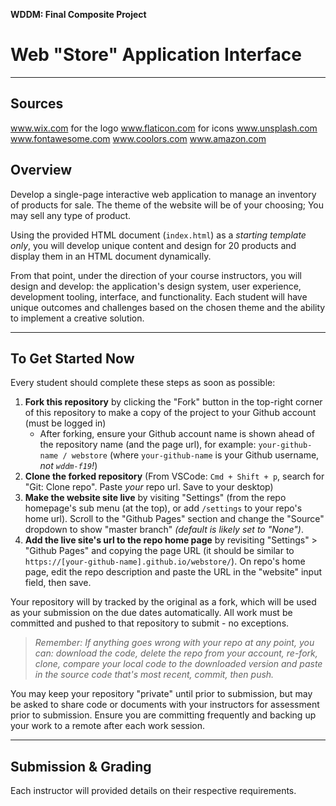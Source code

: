 **WDDM: Final Composite Project**
# Web "Store" Application Interface

---

## Sources

www.wix.com for the logo
www.flaticon.com for icons
www.unsplash.com
www.fontawesome.com
www.coolors.com
www.amazon.com

## Overview

Develop a single-page interactive web application to manage an inventory of products for sale. The theme of the website will be of your choosing; You may sell any type of product.

Using the provided HTML document (`index.html`) as a *starting template only*, you will develop unique content and design for 20 products and display them in an HTML document dynamically. 

From that point, under the direction of your course instructors, you will design and develop: the application's design system, user experience, development tooling, interface, and functionality. Each student will have unique outcomes and challenges based on the chosen theme and the ability to implement a creative solution.

---

## To Get Started Now

Every student should complete these steps as soon as possible:

1. **Fork this repository** by clicking the "Fork" button in the top-right corner of this repository to make a copy of the project to your Github account (must be logged in)
   - After forking, ensure your Github account name is shown ahead of the repository name (and the page url), for example: `your-github-name / webstore` (where `your-github-name` is your Github username, *not `wddm-f19`!*)
2. **Clone the forked repository** (From VSCode: `Cmd + Shift + p`, search for "Git: Clone repo". Paste *your* repo url. Save to your desktop)
3. **Make the website site live** by visiting "Settings" (from the repo homepage's sub menu (at the top), or add `/settings` to your repo's home url). Scroll to the "Github Pages" section and change the "Source" dropdown to show "master branch" *(default is likely set to "None")*.
4. **Add the live site's url to the repo home page** by revisiting "Settings" > "Github Pages" and copying the page URL (it should be similar to `https://[your-github-name].github.io/webstore/`). On repo's home page, edit the repo description and paste the URL in the "website" input field, then save.

Your repository will by tracked by the original as a fork, which will be used as your submission on the due dates automatically. All work must be committed and pushed to that repository to submit - no exceptions. 

> *Remember: If anything goes wrong with your repo at any point, you can: download the code, delete the repo from your account, re-fork, clone, compare your local code to the downloaded version and paste in the source code that's most recent, commit, then push.*

You may keep your repository "private" until prior to submission, but may be asked to share code or documents with your instructors for assessment prior to submission. Ensure you are committing frequently and backing up your work to a remote after each work session.

---

## Submission & Grading

Each instructor will provided details on their respective requirements.
